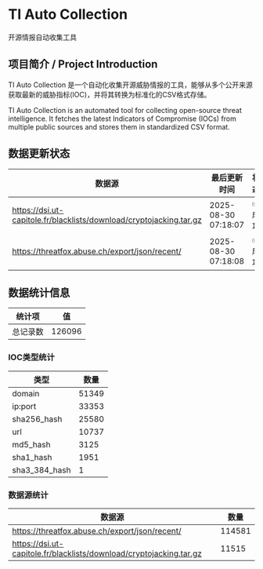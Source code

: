 # TI Auto Collection

 开源情报自动收集工具

## 项目简介 / Project Introduction

TI Auto Collection 是一个自动化收集开源威胁情报的工具，能够从多个公开来源获取最新的威胁指标(IOC)，并将其转换为标准化的CSV格式存储。

TI Auto Collection is an automated tool for collecting open-source threat intelligence. It fetches the latest Indicators of Compromise (IOCs) from multiple public sources and stores them in standardized CSV format.

## 数据更新状态

| 数据源 | 最后更新时间 | 状态 |
|--------|------------|------|
| https://dsi.ut-capitole.fr/blacklists/download/cryptojacking.tar.gz | 2025-08-30 07:18:07 | ✅ 成功 |
| https://threatfox.abuse.ch/export/json/recent/ | 2025-08-30 07:18:08 | ✅ 成功 |



























































































































































## 数据统计信息

| 统计项 | 值 |
|--------|----|
| 总记录数 | 126096 |

### IOC类型统计

| 类型 | 数量 |
|------|------|
| domain | 51349 |
| ip:port | 33353 |
| sha256_hash | 25580 |
| url | 10737 |
| md5_hash | 3125 |
| sha1_hash | 1951 |
| sha3_384_hash | 1 |

### 数据源统计

| 数据源 | 数量 |
|--------|------|
| https://threatfox.abuse.ch/export/json/recent/ | 114581 |
| https://dsi.ut-capitole.fr/blacklists/download/cryptojacking.tar.gz | 11515 |
